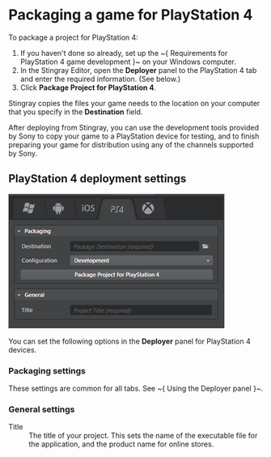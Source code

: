 # Packaging a game for PlayStation 4

To package a project for PlayStation 4:

1.	If you haven't done so already, set up the ~{ Requirements for PlayStation 4 game development }~ on your Windows computer.
2.	In the Stingray Editor, open the **Deployer** panel to the PlayStation 4 tab and enter the required information. (See below.)
3.	Click **Package Project for PlayStation 4**.

Stingray copies the files your game needs to the location on your computer that you specify in the **Destination** field.

After deploying from Stingray, you can use the development tools provided by Sony to copy your game to a PlayStation device for testing, and to finish preparing your game for distribution using any of the channels supported by Sony.

## PlayStation 4 deployment settings

![PS4 Deployer](../images/deployer_ps4.png)

You can set the following options in the **Deployer** panel for PlayStation 4 devices.

### Packaging settings

These settings are common for all tabs. See ~{ Using the Deployer panel }~.

### General settings
<dl>
<dt>Title</dt>

<dd>The title of your project. This sets the name of the executable file for the application, and the product name for online stores.</dd>
</dl>

